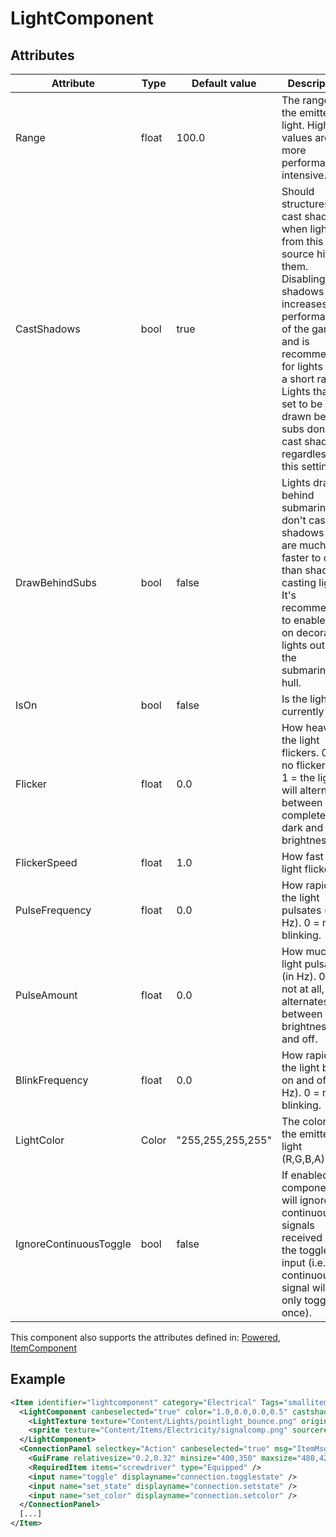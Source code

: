 # LightComponent


## Attributes

| Attribute|Type|Default value|Description |
| ---|---|---|--- |
| Range|float|100.0|The range of the emitted light. Higher values are more performance-intensive. |
| CastShadows|bool|true|Should structures cast shadows when light from this light source hits them. Disabling shadows increases the performance of the game, and is recommended for lights with a short range. Lights that are set to be drawn behind subs don't cast shadows, regardless of this setting. |
| DrawBehindSubs|bool|false|Lights drawn behind submarines don't cast any shadows and are much faster to draw than shadow-casting lights. It's recommended to enable this on decorative lights outside the submarine's hull. |
| IsOn|bool|false|Is the light currently on. |
| Flicker|float|0.0|How heavily the light flickers. 0 = no flickering, 1 = the light will alternate between completely dark and full brightness. |
| FlickerSpeed|float|1.0|How fast the light flickers. |
| PulseFrequency|float|0.0|How rapidly the light pulsates (in Hz). 0 = no blinking. |
| PulseAmount|float|0.0|How much light pulsates (in Hz). 0 = not at all, 1 = alternates between full brightness and off. |
| BlinkFrequency|float|0.0|How rapidly the light blinks on and off (in Hz). 0 = no blinking. |
| LightColor|Color|"255,255,255,255"|The color of the emitted light (R,G,B,A). |
| IgnoreContinuousToggle|bool|false|If enabled, the component will ignore continuous signals received in the toggle input (i.e. a continuous signal will only toggle it once). |

This component also supports the attributes defined in: [Powered](Powered.md), [ItemComponent](ItemComponent.md)


## Example
```xml
<Item identifier="lightcomponent" category="Electrical" Tags="smallitem,lightcomponent" maxstacksize="8" cargocontaineridentifier="metalcrate" scale="0.5" impactsoundtag="impact_metal_light" isshootable="true">
  <LightComponent canbeselected="true" color="1.0,0.0,0.0,0.5" castshadows="false">
    <LightTexture texture="Content/Lights/pointlight_bounce.png" origin="0.5,0.5" />
    <sprite texture="Content/Items/Electricity/signalcomp.png" sourcerect="228,3,23,24" origin="0.5,0.5" />
  </LightComponent>
  <ConnectionPanel selectkey="Action" canbeselected="true" msg="ItemMsgRewireScrewdriver" hudpriority="10">
    <GuiFrame relativesize="0.2,0.32" minsize="400,350" maxsize="480,420" anchor="Center" style="ConnectionPanel" />
    <RequiredItem items="screwdriver" type="Equipped" />
    <input name="toggle" displayname="connection.togglestate" />
    <input name="set_state" displayname="connection.setstate" />
    <input name="set_color" displayname="connection.setcolor" />
  </ConnectionPanel>
  [...]
</Item>
```

